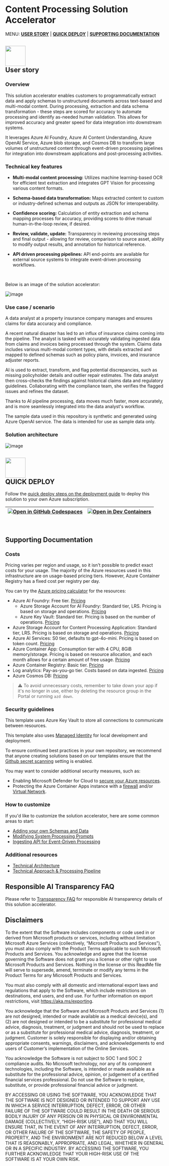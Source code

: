 # Content Processing Solution Accelerator

MENU: [**USER STORY**](#user-story) \| [**QUICK DEPLOY**](#quick-deploy)  \| [**SUPPORTING DOCUMENTATION**](#supporting-documentation) 

<h2><img src="./docs/Images/ReadMe/userStory.png" width="64">
<br/>
User story
</h2>

### Overview

This solution accelerator enables customers to programmatically extract data and apply schemas to unstructured documents across text-based and multi-modal content. During processing, extraction and data schema transformation - these steps are scored for accuracy to automate processing and identify as-needed human validation. This allows for improved accuracy and greater speed for data integration into downstream systems.

It leverages Azure AI Foundry, Azure AI Content Understanding, Azure OpenAI Service, Azure blob storage, and Cosmos DB to transform large volumes of unstructured content through event-driven processing pipelines for integration into downstream applications and post-processing activities.


### Technical key features

- **Multi-modal content processing:** Utilizes machine learning-based OCR for efficient text extraction and integrates GPT Vision for processing various content formats.​

- **Schema-based data transformation:** Maps extracted content to custom or industry-defined schemas and outputs as JSON for interoperability.​

- **Confidence scoring:** Calculation of entity extraction and schema mapping processes for accuracy, providing scores to drive manual human-in-the-loop review, if desired.

- **Review, validate, update:** Transparency in reviewing processing steps and final output - allowing for review, comparison to source asset, ability to modify output results, and annotation for historical reference. 

- **API driven processing pipelines:** API end-points are available for external source systems to integrate event-driven processing workflows.

<br/>

Below is an image of the solution accelerator:

![image](./docs/Images/ReadMe/ui.png)

### Use case / scenario

A data analyst at a property insurance company manages and ensures claims for data accuracy and compliance.

A recent natural disaster has led to an influx of insurance claims coming into the pipeline. The analyst is tasked with accurately validating ingested data from claims and invoices being processed through the system. Claims data includes various multi-modal content types, with details extracted and mapped to defined schemas such as policy plans, invoices, and insurance adjuster reports. 

AI is used to extract, transform, and flag potential discrepancies, such as missing policyholder details and outlier repair estimates. The data analyst then cross-checks the findings against historical claims data and regulatory guidelines. Collaborating with the compliance team, she verifies the flagged issues and refines the dataset.

Thanks to AI pipeline processing, data moves much faster, more accurately, and is more seamlessly integrated into the data analyst's workflow.

The sample data used in this repository is synthetic and generated using Azure OpenAI service. The data is intended for use as sample data only.

### Solution architecture
![image](./docs/Images/ReadMe/solution-architecture.png)


<h2><img src="./docs/Images/ReadMe/quickDeploy.png" width="64">
<br/>
QUICK DEPLOY
</h2>

Follow the [quick deploy steps on the deployment guide](./docs/DeploymentGuide.md) to deploy this solution to your own Azure subscription.

| [![Open in GitHub Codespaces](https://github.com/codespaces/badge.svg)](https://codespaces.new/microsoft/content-processing-solution-accelerator) | [![Open in Dev Containers](https://img.shields.io/static/v1?style=for-the-badge&label=Dev%20Containers&message=Open&color=blue&logo=visualstudiocode)](https://vscode.dev/redirect?url=vscode://ms-vscode-remote.remote-containers/cloneInVolume?url=https://github.com/microsoft/content-processing-solution-accelerator) | 
|---|---|


<br/>   

<h2>
Supporting Documentation
</h2>

### Costs

Pricing varies per region and usage, so it isn't possible to predict exact costs for your usage.
The majority of the Azure resources used in this infrastructure are on usage-based pricing tiers.
However, Azure Container Registry has a fixed cost per registry per day.

You can try the [Azure pricing calculator](https://azure.microsoft.com/en-us/pricing/calculator) for the resources:

* Azure AI Foundry: Free tier. [Pricing](https://azure.microsoft.com/pricing/details/ai-studio/)
    * Azure Storage Account for AI Foundry: Standard tier, LRS. Pricing is based on storage and operations. [Pricing](https://azure.microsoft.com/pricing/details/storage/blobs/)
    * Azure Key Vault: Standard tier. Pricing is based on the number of operations. [Pricing](https://azure.microsoft.com/pricing/details/key-vault/)
* Azure Storage Account for Content Processing Application: Standard tier, LRS. Pricing is based on storage and operations. [Pricing](https://azure.microsoft.com/pricing/details/storage/blobs/)
* Azure AI Services: S0 tier, defaults to gpt-4o-mini. Pricing is based on token count. [Pricing](https://azure.microsoft.com/pricing/details/cognitive-services/)
* Azure Container App: Consumption tier with 4 CPU, 8GiB memory/storage. Pricing is based on resource allocation, and each month allows for a certain amount of free usage. [Pricing](https://azure.microsoft.com/pricing/details/container-apps/)
* Azure Container Registry: Basic tier. [Pricing](https://azure.microsoft.com/pricing/details/container-registry/)
* Log analytics: Pay-as-you-go tier. Costs based on data ingested. [Pricing](https://azure.microsoft.com/pricing/details/monitor/)
* Azure Cosmos DB: [Pricing](https://azure.microsoft.com/en-us/pricing/details/cosmos-db/autoscale-provisioned/)


> ⚠️ To avoid unnecessary costs, remember to take down your app if it's no longer in use,
either by deleting the resource group in the Portal or running `azd down`.

### Security guidelines

This template uses Azure Key Vault to store all connections to communicate between resources.

This template also uses [Managed Identity](https://learn.microsoft.com/entra/identity/managed-identities-azure-resources/overview) for local development and deployment.

To ensure continued best practices in your own repository, we recommend that anyone creating solutions based on our templates ensure that the [Github secret scanning](https://docs.github.com/code-security/secret-scanning/about-secret-scanning) setting is enabled.

You may want to consider additional security measures, such as:

* Enabling Microsoft Defender for Cloud to [secure your Azure resources](https://learn.microsoft.com/azure/security-center/defender-for-cloud).
* Protecting the Azure Container Apps instance with a [firewall](https://learn.microsoft.com/azure/container-apps/waf-app-gateway) and/or [Virtual Network](https://learn.microsoft.com/azure/container-apps/networking?tabs=workload-profiles-env%2Cazure-cli).

### How to customize 

If you'd like to customize the solution accelerator, here are some common areas to start:
- [Adding your own Schemas and Data](./docs/CustomizeSchemaData.md)
- [Modifying System Processing Prompts](./docs/CustomizeSystemPrompts.md)
- [Ingesting API for Event-Driven Processing](./docs/API.md)

### Additional resources

- [Technical Architecture](./docs/TechnicalArchitecture.md) 
- [Technical Approach & Processing Pipeline](./docs/ProcessingPipelineApproach.md) 

## Responsible AI Transparency FAQ 
Please refer to [Transparency FAQ](./TRANSPARENCY_FAQ.md) for responsible AI transparency details of this solution accelerator.


## Disclaimers

To the extent that the Software includes components or code used in or derived from Microsoft products or services, including without limitation Microsoft Azure Services (collectively, “Microsoft Products and Services”), you must also comply with the Product Terms applicable to such Microsoft Products and Services. You acknowledge and agree that the license governing the Software does not grant you a license or other right to use Microsoft Products and Services. Nothing in the license or this ReadMe file will serve to supersede, amend, terminate or modify any terms in the Product Terms for any Microsoft Products and Services. 

You must also comply with all domestic and international export laws and regulations that apply to the Software, which include restrictions on destinations, end users, and end use. For further information on export restrictions, visit https://aka.ms/exporting. 

You acknowledge that the Software and Microsoft Products and Services (1) are not designed, intended or made available as a medical device(s), and (2) are not designed or intended to be a substitute for professional medical advice, diagnosis, treatment, or judgment and should not be used to replace or as a substitute for professional medical advice, diagnosis, treatment, or judgment. Customer is solely responsible for displaying and/or obtaining appropriate consents, warnings, disclaimers, and acknowledgements to end users of Customer’s implementation of the Online Services. 

You acknowledge the Software is not subject to SOC 1 and SOC 2 compliance audits. No Microsoft technology, nor any of its component technologies, including the Software, is intended or made available as a substitute for the professional advice, opinion, or judgement of a certified financial services professional. Do not use the Software to replace, substitute, or provide professional financial advice or judgment.  

BY ACCESSING OR USING THE SOFTWARE, YOU ACKNOWLEDGE THAT THE SOFTWARE IS NOT DESIGNED OR INTENDED TO SUPPORT ANY USE IN WHICH A SERVICE INTERRUPTION, DEFECT, ERROR, OR OTHER FAILURE OF THE SOFTWARE COULD RESULT IN THE DEATH OR SERIOUS BODILY INJURY OF ANY PERSON OR IN PHYSICAL OR ENVIRONMENTAL DAMAGE (COLLECTIVELY, “HIGH-RISK USE”), AND THAT YOU WILL ENSURE THAT, IN THE EVENT OF ANY INTERRUPTION, DEFECT, ERROR, OR OTHER FAILURE OF THE SOFTWARE, THE SAFETY OF PEOPLE, PROPERTY, AND THE ENVIRONMENT ARE NOT REDUCED BELOW A LEVEL THAT IS REASONABLY, APPROPRIATE, AND LEGAL, WHETHER IN GENERAL OR IN A SPECIFIC INDUSTRY. BY ACCESSING THE SOFTWARE, YOU FURTHER ACKNOWLEDGE THAT YOUR HIGH-RISK USE OF THE SOFTWARE IS AT YOUR OWN RISK.  